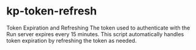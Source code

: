 # kp-token-refresh



Token Expiration and Refreshing
The token used to authenticate with the Run
server expires every 15 minutes. This script automatically handles token expiration by refreshing the token as needed.
